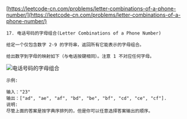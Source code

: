 [https://leetcode-cn.com/problems/letter-combinations-of-a-phone-number/](https://leetcode-cn.com/problems/letter-combinations-of-a-phone-number/)

    17. 电话号码的字母组合(Letter Combinations of a Phone Number)

    给定一个仅包含数字 2-9 的字符串，返回所有它能表示的字母组合。

    给出数字到字母的映射如下（与电话按键相同）。注意 1 不对应任何字母。

![电话号码的字母组合](https://assets.leetcode-cn.com/aliyun-lc-upload/original_images/17_telephone_keypad.png)

    示例:

    输入："23"
    输出：["ad", "ae", "af", "bd", "be", "bf", "cd", "ce", "cf"].
    说明:
    尽管上面的答案是按字典序排列的，但是你可以任意选择答案输出的顺序。
